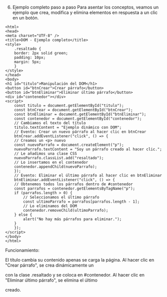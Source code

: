 6. Ejemplo completo paso a paso
Para asentar los conceptos, veamos un ejemplo que crea, modifica y elimina elementos en respuesta a un clic en un botón.

<!DOCTYPE html>
    <html>
    <head>
    <meta charset="UTF-8" />
    <title>DOM - Ejemplo completo</title>
    <style>
        .resaltado {
        border: 2px solid green;
        padding: 10px;
        margin: 5px;
        }
    </style>
    </head>
    <body>
    <h1 id="titulo">Manipulación del DOM</h1>
    <button id="btnCrear">Crear párrafo</button>
    <button id="btnEliminar">Eliminar último párrafo</button>
    <div id="contenedor"></div>
    <script>
        const titulo = document.getElementById("titulo");
        const btnCrear = document.getElementById("btnCrear");
        const btnEliminar = document.getElementById("btnEliminar");
        const contenedor = document.getElementById("contenedor");
        // Cambiamos el texto del título
        titulo.textContent = "Ejemplo dinámico con DOM";
        // Evento: Crear un nuevo párrafo al hacer clic en btnCrear
        btnCrear.addEventListener("click", () => {
        // Creamos un <p> nuevo
        const nuevoParrafo = document.createElement("p");
        nuevoParrafo.textContent = "Soy un párrafo creado al hacer clic.";
        // Le añadimos una clase CSS
        nuevoParrafo.classList.add("resaltado");
        // Lo insertamos en el contenedor
        contenedor.appendChild(nuevoParrafo);
        });
        // Evento: Eliminar el último párrafo al hacer clic en btnEliminar
        btnEliminar.addEventListener("click", () => {
        // Obtenemos todos los párrafos dentro de #contenedor
        const parrafos = contenedor.getElementsByTagName("p");
        if (parrafos.length > 0) {
            // Seleccionamos el último párrafo
            const ultimoParrafo = parrafos[parrafos.length - 1];
            // Lo eliminamos del DOM
            contenedor.removeChild(ultimoParrafo);
        } else {
            alert("No hay más párrafos para eliminar.");
        }
        });
    </script>
    </body>
    </html>
    
Funcionamiento:

El título cambia su contenido apenas se carga la página.
Al hacer clic en "Crear párrafo", se crea dinámicamente un <p> con la clase .resaltado y se coloca en #contenedor.
Al hacer clic en "Eliminar último párrafo", se elimina el último <p> creado.
